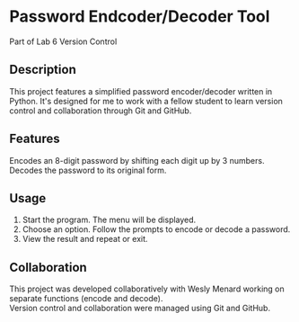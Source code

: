 # Password Endcoder/Decoder Tool  
Part of Lab 6 Version Control

## Description
This project features a simplified password encoder/decoder written in Python. It's designed for me to work with a fellow student to learn version control and collaboration through Git and GitHub.

## Features
Encodes an 8-digit password by shifting each digit up by 3 numbers.  
Decodes the password to its original form.

## Usage
1. Start the program. The menu will be displayed.
2. Choose an option. Follow the prompts to encode or decode a password.
3. View the result and repeat or exit.

## Collaboration
This project was developed collaboratively with Wesly Menard working on separate functions (encode and decode).  
Version control and collaboration were managed using Git and GitHub.
